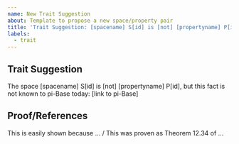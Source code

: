 ```yaml
---
name: New Trait Suggestion
about: Template to propose a new space/property pair
title: 'Trait Suggestion: [spacename] S[id] is [not] [propertyname] P[id]'
labels:
  - trait
---
```


<!-- NOTE! If your proposal is not likely to need much discussion, you can
consider opening a Pull Request to implement this suggestion directly, if you feel
comfortable doing so. -->

<!-- Modify the below template for your trait suggestion: -->

## Trait Suggestion

The space [spacename] S[id] is [not] [propertyname] P[id], but this fact is not known to pi-Base today:
[link to pi-Base]

## Proof/References

This is easily shown because ... / This was proven as Theorem 12.34 of ...
